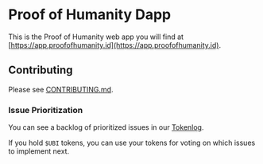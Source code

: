 # Proof of Humanity Dapp

This is the Proof of Humanity web app you will find at [https://app.proofofhumanity.id](https://app.proofofhumanity.id).

## Contributing

Please see [CONTRIBUTING.md](./CONTRIBUTING.md).

### Issue Prioritization

You can see a backlog of prioritized issues in our [Tokenlog](https://tokenlog.xyz/proof-of-humanity/proof-of-humanity-web).

If you hold `$UBI` tokens, you can use your tokens for voting on which issues to implement next.
